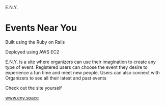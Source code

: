 
E.N.Y.

<h1>Events Near You</h1>
<p>Built using the Ruby on Rails<p>
<p>Deployed using AWS EC2</p>
<p> E.N.Y. is a site where organizers can use their imagination to create any type of event. Registered users can choose the event they desire to experience a fun time and meet new people. Users can also connect with Organizers to see all their latest and past events</p>

<p>Check out the site yourself</p>
<a href='http://52.32.14.179'>www.eny.space<a/>
